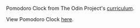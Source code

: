 Pomodoro Clock from The Odin Project's [curriculum](http://www.theodinproject.com/courses/web-development-101/lessons/pairing-project).

View Pomodoro Clock [here](https://emuchynski.github.io/pomodoro/). 
